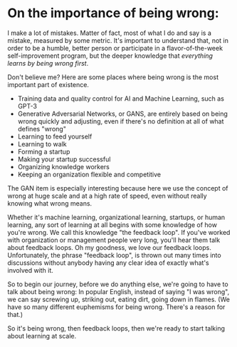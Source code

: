 # On the importance of being wrong:

I make a lot of mistakes. Matter of fact, most of what I do and say is a mistake, measured by some metric. It's important to understand that, not in order to be a humble, better person or participate in a flavor-of-the-week self-improvement program, but the deeper knowledge that *everything learns by being wrong first*.

Don't believe me? Here are some places where being wrong is the most important part of existence.

- Training data and quality control for AI and Machine Learning, such as GPT-3
- Generative Adversarial Networks, or GANS, are entirely based on being wrong quickly and adjusting, even if there's no definition at all of what defines "wrong"
- Learning to feed yourself
- Learning to walk
- Forming a startup
- Making your startup successful
- Organizing knowledge workers
- Keeping an organization flexible and competitive

The GAN item is especially interesting because here we use the concept of wrong at huge scale and at a high rate of speed, even without really knowing what wrong means.

Whether it's machine learning, organizational learning, startups, or human learning, any sort of learning at all begins with some knowledge of how you're wrong. We call this knowledge "the feedback loop". If you've worked with organization or management people very long, you'll hear them talk about feedback loops. Oh my goodness, we love our feedback loops. Unfortunately, the phrase "feedback loop", is thrown out many times into discussions without anybody having any clear idea of exactly what's involved with it.  


So to begin our journey, before we do anything else, we're going to have to talk about being wrong: In popular English, instead of saying "I was wrong", we can say screwing up, striking out, eating dirt, going down in flames. (We have so many different euphemisms for being wrong. There's a reason for that.)

So it's being wrong, then feedback loops, then we're ready to start talking about learning at scale.

